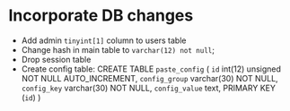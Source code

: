 Incorporate DB changes
=======================
 * Add admin `tinyint[1]` column to users table
 * Change hash in main table to `varchar(12) not null`;
 * Drop session table
 * Create config table:
      CREATE TABLE `paste_config` (
       `id` int(12) unsigned NOT NULL AUTO_INCREMENT,
       `config_group` varchar(30) NOT NULL,
       `config_key` varchar(30) NOT NULL,
       `config_value` text,
       PRIMARY KEY (`id`)
     )
